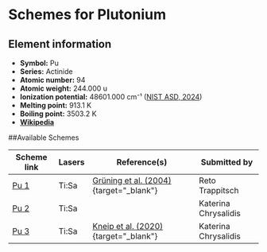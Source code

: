 # Schemes for Plutonium

## Element information

- **Symbol:** Pu
- **Series:** Actinide
- **Atomic number:** 94
- **Atomic weight:** 244.000 u
- **Ionization potential:**  48601.000 cm⁻¹ ([NIST ASD, 2024](https://www.nist.gov/pml/atomic-spectra-database))
- **Melting point:** 913.1 K
- **Boiling point:** 3503.2 K
- [**Wikipedia**](https://en.wikipedia.org/wiki/Plutonium)

##Available Schemes

|       Scheme link       | Lasers |                                     Reference(s)                                     |     Submitted by     |
| ----------------------- | ------ | ------------------------------------------------------------------------------------ | -------------------- |
| [Pu 1](../pu/pu-001.md) | Ti:Sa  | [Grüning et al. (2004)](https://doi.org/10.1016/j.ijms.2004.04.013){target="_blank"} | Reto Trappitsch      |
| [Pu 2](../pu/pu-002.md) | Ti:Sa  |                                                                                      | Katerina Chrysalidis |
| [Pu 3](../pu/pu-003.md) | Ti:Sa  | [Kneip et al. (2020)](https://doi.org/10.1007/s10751-020-01712-4){target="_blank"}   | Katerina Chrysalidis |

